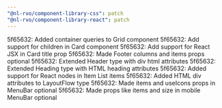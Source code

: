 ```yaml
---
"@nl-rvo/component-library-css": patch
"@nl-rvo/component-library-react": patch
---
```


5f65632: Added container queries to Grid component
5f65632: Add support for children in Card component
5f65632: Add support for React JSX in Card title prop
5f65632: Made Footer columns and items props optional
5f65632: Extended Header type with div html attributes
5f65632: Extended Heading type with HTML heading attributes
5f65632: Added support for React nodes in Item List items
5f65632: Added HTML div attributes to LayoutFlow type
5f65632: Made items and useIcons props in MenuBar optional
5f65632: Made props like items and size in mobile MenuBar optional
